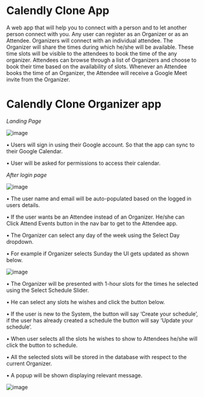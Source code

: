 # Calendly Clone App
A web app that will help you to connect with a person and to let another person connect with you.
Any user can register as an Organizer or as an Attendee.
Organizers will connect with an individual attendee. The Organizer will share the times during which he/she will be available. These time slots will be visible to the attendees to book the time of the any organizer.
Attendees can browse through a list of Organizers and choose to book their time based on the availability of slots.
Whenever an Attendee books the time of an Organizer, the Attendee will receive a Google Meet invite from the Organizer.

# Calendly Clone Organizer app

_Landing Page_

![image](https://github.com/abhimessi16/calendly-clone-organizer-app/assets/91337858/281c8602-674a-42a2-bb01-fb771045d327)

•	Users will sign in using their Google account. So that the app can sync to their Google Calendar.

•	User will be asked for permissions to access their calendar. 


_After login page_

![image](https://github.com/abhimessi16/calendly-clone-organizer-app/assets/91337858/dc2b4bf6-6fb4-4b80-9026-aa8b58d8aa26)

•	The user name and email will be auto-populated based on the logged in users details.

•	If the user wants be an Attendee instead of an Organizer. He/she can Click Attend Events button in the nav bar to get to the Attendee app.

•	The Organizer can select any day of the week using the Select Day dropdown.

•	For example if Organizer selects Sunday the UI gets updated as shown below.



![image](https://github.com/abhimessi16/calendly-clone-organizer-app/assets/91337858/fbfbd827-2f93-4136-b9d3-4bf19cf59cd7)

•	The Organizer will be presented with 1-hour slots for the times he selected using the Select Schedule Slider.

•	He can select any slots he wishes and click the button below.

•	If the user is new to the System, the button will say ‘Create your schedule’, if the user has already created a schedule the button will say ‘Update your schedule’.

•	When user selects all the slots he wishes to show to Attendees he/she will click the button to schedule.

•	All the selected slots will be stored in the database with respect to the current Organizer.

•	A popup will be shown displaying relevant message.


![image](https://github.com/abhimessi16/calendly-clone-organizer-app/assets/91337858/eaa0839a-6ff4-448e-bcb3-d5c182134498)






